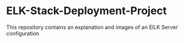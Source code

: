 # ELK-Stack-Deployment-Project
This repository contains an explanation and images of an ElLK Server configuration
